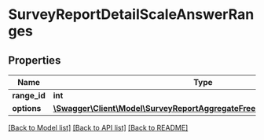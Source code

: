 # SurveyReportDetailScaleAnswerRanges

## Properties
Name | Type | Description | Notes
------------ | ------------- | ------------- | -------------
**range_id** | **int** |  | 
**options** | [**\Swagger\Client\Model\SurveyReportAggregateFreelistAnswerInnerOptions[]**](SurveyReportAggregateFreelistAnswerInnerOptions.md) |  | 

[[Back to Model list]](../README.md#documentation-for-models) [[Back to API list]](../README.md#documentation-for-api-endpoints) [[Back to README]](../README.md)


